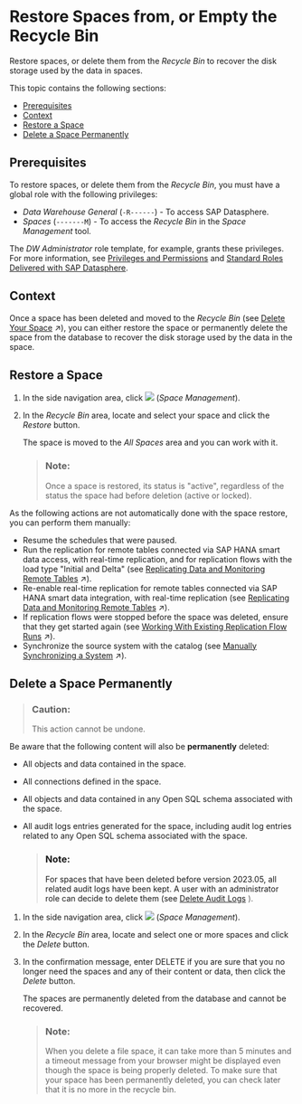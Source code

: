 <!-- loioc4e26c09325a45d3ab7011a600c8fc6c -->

# Restore Spaces from, or Empty the Recycle Bin

Restore spaces, or delete them from the *Recycle Bin* to recover the disk storage used by the data in spaces.

This topic contains the following sections:

-   [Prerequisites](restore-spaces-from-or-empty-the-recycle-bin-c4e26c0.md#loioc4e26c09325a45d3ab7011a600c8fc6c__section_nnm_pcp_hfc)
-   [Context](restore-spaces-from-or-empty-the-recycle-bin-c4e26c0.md#loioc4e26c09325a45d3ab7011a600c8fc6c__section_l1p_4cp_hfc)
-   [Restore a Space](restore-spaces-from-or-empty-the-recycle-bin-c4e26c0.md#loioc4e26c09325a45d3ab7011a600c8fc6c__section_qjv_qnz_dcc)
-   [Delete a Space Permanently](restore-spaces-from-or-empty-the-recycle-bin-c4e26c0.md#loioc4e26c09325a45d3ab7011a600c8fc6c__section_vqc_dkz_dcc)



<a name="loioc4e26c09325a45d3ab7011a600c8fc6c__section_nnm_pcp_hfc"/>

## Prerequisites

To restore spaces, or delete them from the *Recycle Bin*, you must have a global role with the following privileges:

-   *Data Warehouse General* \(`-R------`\) - To access SAP Datasphere.
-   *Spaces* \(`-------M`\) - To access the *Recycle Bin* in the *Space Management* tool.

The *DW Administrator* role template, for example, grants these privileges. For more information, see [Privileges and Permissions](../Managing-Users-and-Roles/privileges-and-permissions-d7350c6.md) and [Standard Roles Delivered with SAP Datasphere](../Managing-Users-and-Roles/standard-roles-delivered-with-sap-datasphere-a50a51d.md). 



<a name="loioc4e26c09325a45d3ab7011a600c8fc6c__section_l1p_4cp_hfc"/>

## Context

Once a space has been deleted and moved to the *Recycle Bin* \(see [Delete Your Space](https://help.sap.com/viewer/9f36ca35bc6145e4acdef6b4d852d560/DEV_CURRENT/en-US/3eb19b96e6ba41dfbffd759c5c8370bb.html "Delete a space if you are sure that you no longer need any of its content or data. The space is moved to the recycle bin, from which it can either be restored or permanently deleted from the database.") :arrow_upper_right:\), you can either restore the space or permanently delete the space from the database to recover the disk storage used by the data in the space.



<a name="loioc4e26c09325a45d3ab7011a600c8fc6c__section_qjv_qnz_dcc"/>

## Restore a Space

1.  In the side navigation area, click ![](../images/Space_Management_a868247.png) \(*Space Management*\).

2.  In the *Recycle Bin* area, locate and select your space and click the *Restore* button.

    The space is moved to the *All Spaces* area and you can work with it.

    > ### Note:  
    > Once a space is restored, its status is "active", regardless of the status the space had before deletion \(active or locked\).


As the following actions are not automatically done with the space restore, you can perform them manually:

-   Resume the schedules that were paused.
-   Run the replication for remote tables connected via SAP HANA smart data access, with real-time replication, and for replication flows with the load type "Initial and Delta" \(see [Replicating Data and Monitoring Remote Tables](https://help.sap.com/viewer/9f36ca35bc6145e4acdef6b4d852d560/DEV_CURRENT/en-US/4dd95d7bff1f48b399c8b55dbdd34b9e.html "In the Remote Tables monitor, you can find a remote table monitor per space. Here, you can copy data from remote tables that have been deployed in your space into SAP Datasphere, and you can monitor the replication of the data. You can copy or schedule copying the full set of data from the source, or you can set up replication of data changes in real-time via change data capturing (CDC).") :arrow_upper_right:\).
-   Re-enable real-time replication for remote tables connected via SAP HANA smart data integration, with real-time replication \(see [Replicating Data and Monitoring Remote Tables](https://help.sap.com/viewer/9f36ca35bc6145e4acdef6b4d852d560/DEV_CURRENT/en-US/4dd95d7bff1f48b399c8b55dbdd34b9e.html "In the Remote Tables monitor, you can find a remote table monitor per space. Here, you can copy data from remote tables that have been deployed in your space into SAP Datasphere, and you can monitor the replication of the data. You can copy or schedule copying the full set of data from the source, or you can set up replication of data changes in real-time via change data capturing (CDC).") :arrow_upper_right:\).
-   If replication flows were stopped before the space was deleted, ensure that they get started again \(see [Working With Existing Replication Flow Runs](https://help.sap.com/viewer/9f36ca35bc6145e4acdef6b4d852d560/DEV_CURRENT/en-US/da62e1ee746448e8bc043e1be4377cbe.html "You can pause a replication flow run and resume it later, or stop it completely when it's no longer needed. You can also schedule, monitor premium outbound volume, and configure email notifications for replication flow failures. For more information on how to make changes to an existing replication flow in the Data Builder, see .") :arrow_upper_right:\).
-   Synchronize the source system with the catalog \(see [Manually Synchronizing a System](https://help.sap.com/viewer/97d1d2f0e35d410c893e95a5ff3bee6f/DEV_CURRENT/en-US/48c11915d74b41fcb8c07dd4bf1c4c86.html "After a source system is connected to the catalog and the authorized user is set up, you'll want to manually synchronize it with the catalog to ensure that existing objects from the new source system are added as assets to the catalog. You may also need to manually synchronize existing source systems for specific situations, such as troubleshooting synchronization issues or reauthenticating the system user.") :arrow_upper_right:\).



<a name="loioc4e26c09325a45d3ab7011a600c8fc6c__section_vqc_dkz_dcc"/>

## Delete a Space Permanently

> ### Caution:  
> This action cannot be undone.

Be aware that the following content will also be **permanently** deleted:

-   All objects and data contained in the space.
-   All connections defined in the space.
-   All objects and data contained in any Open SQL schema associated with the space.
-   All audit logs entries generated for the space, including audit log entries related to any Open SQL schema associated with the space.

    > ### Note:  
    > For spaces that have been deleted before version 2023.05, all related audit logs have been kept. A user with an administrator role can decide to delete them \(see [Delete Audit Logs](../Monitoring-SAP-Datasphere/delete-audit-logs-589fa42.md) \).


1.  In the side navigation area, click ![](../images/Space_Management_a868247.png) \(*Space Management*\).

2.  In the *Recycle Bin* area, locate and select one or more spaces and click the *Delete* button.

3.  In the confirmation message, enter DELETE if you are sure that you no longer need the spaces and any of their content or data, then click the *Delete* button.

    The spaces are permanently deleted from the database and cannot be recovered.

    > ### Note:  
    > When you delete a file space, it can take more than 5 minutes and a timeout message from your browser might be displayed even though the space is being properly deleted. To make sure that your space has been permanently deleted, you can check later that it is no more in the recycle bin.


